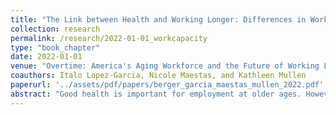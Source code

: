 ```yaml
---
title: "The Link between Health and Working Longer: Differences in Work Capacity"
collection: research
permalink: /research/2022-01-01_workcapacity
type: "book_chapter"
date: 2022-01-01
venue: "Overtime: America's Aging Workforce and the Future of Working Longer"
coauthors: Italo Lopez-Garcia, Nicole Maestas, and Kathleen Mullen
paperurl: '../assets/pdf/papers/berger_garcia_maestas_mullen_2022.pdf'
abstract: "Good health is important for employment at older ages. However, little is known about how health-related functional abilities interact with occupational demands to shape work capacity. Using new data, we quantify individuals’ functional abilities, combine that information with occupation-specific ability requirements, and create new measures of individuals’ potential occupations and earnings. We find that average functional abilities, potential occupations, and potential earnings decline only slightly with age, indicating that many Americans maintain work capacity into their late 60s. Gaps in work capacity by race/ethnicity and gender are small, suggesting health is not a major driver of observed earnings disparities. However, gaps in work capacity by education are large and increase with age, suggesting diminished prospects for working longer among those with less education. Although work capacity among Black respondents improves across cohorts, today’s middle-aged white Americans have lower work capacity than those now at retirement age, suggesting rising rates of work disability as these cohorts age."
---
```

